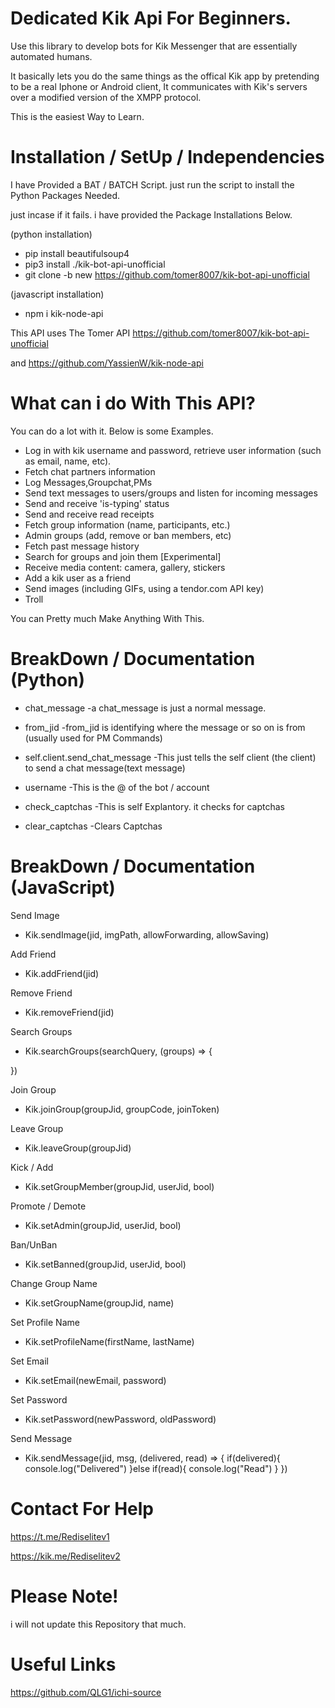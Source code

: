 # Dedicated Kik Api For Beginners.

Use this library to develop bots for Kik Messenger that are essentially automated humans.

It basically lets you do the same things as the offical Kik app by pretending to be a real Iphone or Android client, It communicates with Kik's servers over a modified version of the XMPP protocol.

This is the easiest Way to Learn.

# Installation / SetUp / Independencies
I have Provided a BAT / BATCH Script. just run the script to install the Python Packages Needed.

just incase if it fails. i have provided the Package Installations Below.

(python installation)
- pip install beautifulsoup4
- pip3 install ./kik-bot-api-unofficial
- git clone -b new https://github.com/tomer8007/kik-bot-api-unofficial

(javascript installation)
- npm i kik-node-api

This API uses The Tomer API https://github.com/tomer8007/kik-bot-api-unofficial

and https://github.com/YassienW/kik-node-api

# What can i do With This API?
You can do a lot with it. Below is some Examples.

- Log in with kik username and password, retrieve user information (such as email, name, etc).
- Fetch chat partners information
- Log Messages,Groupchat,PMs
- Send text messages to users/groups and listen for incoming messages
- Send and receive 'is-typing' status
- Send and receive read receipts
- Fetch group information (name, participants, etc.)
- Admin groups (add, remove or ban members, etc)
- Fetch past message history
- Search for groups and join them [Experimental]
- Receive media content: camera, gallery, stickers
- Add a kik user as a friend
- Send images (including GIFs, using a tendor.com API key)
- Troll


You can Pretty much Make Anything With This.




# BreakDown / Documentation (Python)
- chat_message 
-a chat_message is just a normal message.

- from_jid
-from_jid is identifying where the message or so on is from (usually used for PM Commands)

-  self.client.send_chat_message
-This just tells the self client (the client) to send a chat message(text message)

-  username
-This is the @ of the bot / account

-  check_captchas
-This is self Explantory. it checks for captchas

-   clear_captchas
-Clears Captchas

# BreakDown / Documentation (JavaScript)

Send Image
- Kik.sendImage(jid, imgPath, allowForwarding, allowSaving)

Add Friend
- Kik.addFriend(jid)

Remove Friend
- Kik.removeFriend(jid)

Search Groups
- Kik.searchGroups(searchQuery, (groups) => {
    
})

Join Group
- Kik.joinGroup(groupJid, groupCode, joinToken)

Leave Group
- Kik.leaveGroup(groupJid)

Kick / Add
- Kik.setGroupMember(groupJid, userJid, bool)

Promote / Demote
- Kik.setAdmin(groupJid, userJid, bool)

Ban/UnBan
- Kik.setBanned(groupJid, userJid, bool)

Change Group Name
- Kik.setGroupName(groupJid, name)

Set Profile Name
- Kik.setProfileName(firstName, lastName)

Set Email
- Kik.setEmail(newEmail, password)

Set Password
- Kik.setPassword(newPassword, oldPassword)

Send Message
- Kik.sendMessage(jid, msg, (delivered, read) => {
    if(delivered){
        console.log("Delivered")
    }else if(read){
        console.log("Read")
    }
})

# Contact For Help

https://t.me/Rediselitev1

https://kik.me/Rediselitev2

# Please Note!

i will not update this Repository that much.

# Useful Links

https://github.com/QLG1/ichi-source
